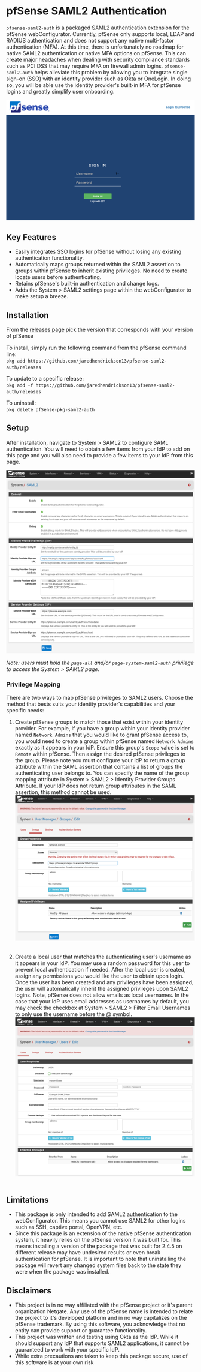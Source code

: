 # pfSense SAML2 Authentication
`pfsense-saml2-auth` is a packaged SAML2 authentication extension for the pfSense webConfigurator. Currently, pfSense 
only supports local, LDAP and RADIUS authentication and does not support any native multi-factor authentication (MFA). 
At this time, there is unfortunately no roadmap for native SAML2 authentication or native MFA options on pfSense.
This can create major headaches when dealing with security compliance standards such as PCI DSS that may require MFA on 
firewall admin logins. `pfsense-saml2-auth` helps alleviate this problem by allowing you to integrate single sign-on 
(SSO) with an identity provider such as Okta or OneLogin. In doing so, you will be able use the identity provider's 
built-in MFA for pfSense logins and greatly simplify user onboarding.
<br>

![sso_login_example_img](docs/img/sso_login.png)

## Key Features
- Easily integrates SSO logins for pfSense without losing any existing authentication functionality.
- Automatically maps groups returned within the SAML2 assertion to groups within pfSense to inherit existing privileges.
No need to create locate users before authenticating.
- Retains pfSense's built-in authentication and change logs.
- Adds the System > SAML2 settings page within the webConfigurator to make setup a breeze. 

## Installation 
From the [releases page](https://github.com/jaredhendrickson13/pfsense-saml2-auth/releases) pick the version that 
corresponds with your version of pfSense

To install, simply run the following command from the pfSense command line:<br>
`pkg add https://github.com/jaredhendrickson13/pfsense-saml2-auth/releases`

To update to a specific release:<br>
`pkg add -f https://github.com/jaredhendrickson13/pfsense-saml2-auth/releases`

To uninstall:<br>
`pkg delete pfSense-pkg-saml2-auth`


## Setup
After installation, navigate to System > SAML2 to configure SAML authentication. You will need to obtain a few
items from your IdP to add on this page and you will also need to provide a few items to your IdP from this page.
<br>

![sso_settings_example_img](docs/img/sso_settings.png)

_Note: users must hold the `page-all` and/or `page-system-saml2-auth` privilege to access the System > SAML2 page._

### Privilege Mapping
There are two ways to map pfSense privileges to SAML2 users. Choose the method that bests suits your identity provider's
capabilities and your specific needs:

1) Create pfSense groups to match those that exist within your identity provider. For example,
if you have a group within your identity provider named `Network Admins` that you would like to grant pfSense access to,
you would need to create a group within pfSense named `Network Admins` exactly as it appears in your IdP. Ensure this
group's `Scope` value is set to `Remote` within pfSense. Then assign the desired pfSense privileges to the group. Please
note you must configure your IdP to return a group attribute within the SAML assertion that contains a list of groups
the authenticating user belongs to. You can specify the name of the group mapping attribute in System > SAML2 > Identity
Provider Groups Attribute. If your IdP does not return group attributes in the SAML assertion, this method cannot be 
used.
![sso_group_mapping_example_img](docs/img/sso_group_mapping.png)<br><br>

2) Create a local user that matches the authenticating user's username as it appears in your
IdP. You may use a random password for this user to prevent local authentication if needed. After the local user is 
created, assign any permissions you would like the user to obtain upon login. Once the user has been created and any
privileges have been assigned, the user will automatically inherit the assigned privileges upon SAML2 logins. Note,
pfSense does not allow emails as local usernames. In the case that your IdP uses email addresses as usernames by 
default, you may check the checkbox at System > SAML2 > Filter Email Usernames to only use the username before the @ 
symbol.
![sso_user_mapping_example_img](docs/img/sso_user_mapping.png)<br><br>

## Limitations
- This package is only intended to add SAML2 authentication to the webConfigurator. This means you cannot use SAML2
for other logins such as SSH, captive portal, OpenVPN, etc.
- Since this package is an extension of the native pfSense authentication system, it heavily relies on the pfSense 
version it was built for. This means installing a version of the package that was built for 2.4.5 on different release
may have undesired results or even break authentication for pfSense. It is important to note that uninstalling the 
package will revert any changed system files back to the state they were when the package was installed.

## Disclaimers
- This project is in no way affiliated with the pfSense project or it's parent organization Netgate. Any use of the 
pfSense name is intended to relate the project to it's developed platform and in no way capitalizes on the 
pfSense trademark. By using this software, you acknowledge that no entity can provide support or guarantee 
functionality. 
- This project was written and testing using Okta as the IdP. While it should support any IdP that supports SAML2 
applications, it cannot be guaranteed to work with your specific IdP.
- While extra precautions are taken to keep this package secure, use of this software is at your own risk